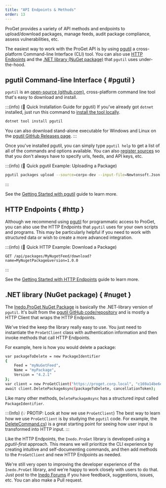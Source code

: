 ```yaml
---
title: "API Endpoints & Methods"
order: 13
---
```


ProGet provides a variety of API methods and endpoints to upload/download packages, manage feeds, audit package compliance, assess vulnerabilities, etc.

The easiest way to work with the ProGet API is by using [pgutil](#pgutil) a cross-platform Command-line Interface (CLI) tool. You can also use [HTTP Endpoints](#http) and the [.NET library (NuGet package)](#dotnet) that `pgutil` uses under-the-hood.

## pgutil Command-line Interface { #pgutil }

`pgutil` is an [open-source (github.com)](https://github.com/inedo/pgutil), cross-platform command line tool that's easy to download and install.


:::(info) (🚀 Quick Installation Guide for pgutil)
If you've already got `dotnet` installed, just run this command to [install the tool locally](https://docs.microsoft.com/en-us/dotnet/core/tools/global-tools).

```bash
dotnet tool install pgutil
```
You can also download stand-alone executable for Windows and Linux on the [pgutil GitHub Releases page](https://github.com/Inedo/pgutil/releases).
:::

Once you've installed pgutil, you can simply type `pgutil help` to get a list of all of the commands and options available. You can also [register sources](/docs/proget/reference-api/proget-pgutil#sources) so that you don't always have to specify urls, feeds, and API keys, etc.

:::(info) (🚀 Quick pgutil Example: Uploading a Package)

```bash
pgutil packages upload --source=corpx-dev --input-file=Newtonsoft.Json.13.0.3.nupkg
```
:::

See the [Getting Started with pgutil](/docs/proget/reference-api/proget-pgutil) guide to learn more.

## HTTP Endpoints { #http }

Although we recommend using [pgutil](/docs/proget/reference-api/proget-pgutil) for programmatic access to ProGet, you can also use the HTTP Endpoints that `pgutil` uses for your own scripts and programs. This may be particularly helpful if you need to work with structured data or wish to create a more advanced integration.

:::(info) (🚀 Quick HTTP Example: Download a Package)

```plaintext
GET /api/packages/MyNugetFeed/download?name=MyNugetPackage&version=1.0.0
```

:::

 See the [Getting Started with HTTP Endpoints](/docs/proget/reference-api/proget-api-http) guide to learn more.

## .NET library (NuGet package) { #nuget }

The [Inedo.ProGet NuGet Package](https://www.nuget.org/packages/Inedo.ProGet) is basically the .NET-library version of `pgutil`. It's built from the [pgutil GitHub code/repository](https://github.com/Inedo/pgutil/tree/thousand/Inedo.ProGet) and is mostly a HTTP Client that wraps the HTTP Endpoints.

We've tried the keep the library really easy to use. You just need to instantiate the `ProGetClient` class with authentication information and then invoke methods that call HTTP Endpoints. 

For example, here is how you would delete a package:

```bash
var packageToDelete = new PackageIdentifier                                                            
{                                                                                                      
    Feed = "myNuGetFeed",                                                                              
    Name = "myPackage",                                                                                
    Version = "4.2.1"                                                                                  
};                                                                                                     
var client = new ProGetClient("https://proget.corp.local", "c169a14be6e0c36f2f195fe9d3de9b77af5f8dd5");
await client.DeletePackageAsync(packageToDelete, cancellationToken);                                   
```

Like many other methods, `DeletePackageAsync` has a structured input called `PackageIdentifier`. 

:::(Info) (💡 PROTIP: Look at how we use `ProGetClient`)
The best way to learn how we use `ProGetClient` is by studying the `pgutil` code.  For example, the [DeleteCommand.cs](https://github.com/Inedo/pgutil/blob/thousand/pgutil/Packages/DeleteCommand.cs)) is a great starting point for seeing how user input is transformed into HTTP input.
:::

Like the HTTP Endpoints, the `Inedo.ProGet` library is developed using a *pgutil-first* approach. This means we will prioritize the CLI experience by creating intuitive and self-documenting commands, and then add methods to the `ProGetClient` and new HTTP Endpoints as needed.

We're still very open to improving the developer experience of the `Inedo.ProGet` library, and we're happy to work closely with users to do that. Just post to the [Inedo Forums](https://forums.inedo.com/) if you have feedback, suggestions, issues, etc. You can also make a Pull request.
